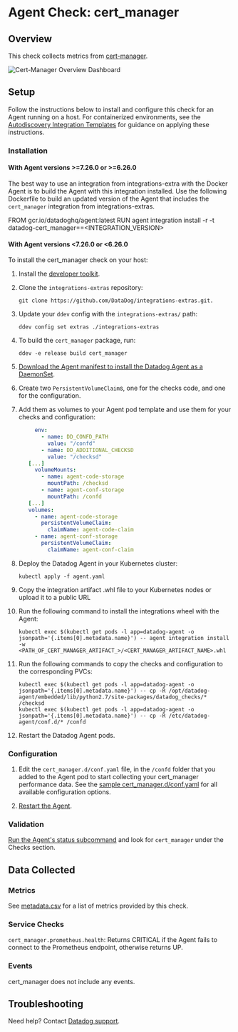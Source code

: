 # Agent Check: cert_manager

## Overview

This check collects metrics from [cert-manager][1].

![Cert-Manager Overview Dashboard][2]

## Setup

Follow the instructions below to install and configure this check for an Agent running on a host. For containerized environments, see the [Autodiscovery Integration Templates][3] for guidance on applying these instructions.

### Installation

#### With Agent versions >=7.26.0 or >=6.26.0

The best way to use an integration from integrations-extra with the Docker Agent is to build the Agent with this integration installed. Use the following Dockerfile to build an updated version of the Agent that includes the `cert_manager` integration from integrations-extras.

FROM gcr.io/datadoghq/agent:latest
RUN agent integration install -r -t datadog-cert_manager==<INTEGRATION_VERSION>

#### With Agent versions <7.26.0 or <6.26.0

To install the cert_manager check on your host:

1. Install the [developer toolkit][4].
2. Clone the `integrations-extras` repository:

   ```shell
   git clone https://github.com/DataDog/integrations-extras.git.
   ```

3. Update your `ddev` config with the `integrations-extras/` path:

   ```shell
   ddev config set extras ./integrations-extras
   ```

4. To build the `cert_manager` package, run:

   ```shell
   ddev -e release build cert_manager
   ```

5. [Download the Agent manifest to install the Datadog Agent as a DaemonSet][5].
6. Create two `PersistentVolumeClaim`s, one for the checks code, and one for the configuration.
7. Add them as volumes to your Agent pod template and use them for your checks and configuration:

   ```yaml
        env:
          - name: DD_CONFD_PATH
            value: "/confd"
          - name: DD_ADDITIONAL_CHECKSD
            value: "/checksd"
      [...]
        volumeMounts:
          - name: agent-code-storage
            mountPath: /checksd
          - name: agent-conf-storage
            mountPath: /confd
      [...]
      volumes:
        - name: agent-code-storage
          persistentVolumeClaim:
            claimName: agent-code-claim
        - name: agent-conf-storage
          persistentVolumeClaim:
            claimName: agent-conf-claim
   ```

8. Deploy the Datadog Agent in your Kubernetes cluster:

   ```shell
   kubectl apply -f agent.yaml
   ```

9. Copy the integration artifact .whl file to your Kubernetes nodes or upload it to a public URL

10. Run the following command to install the integrations wheel with the Agent:

    ```shell
    kubectl exec $(kubectl get pods -l app=datadog-agent -o jsonpath='{.items[0].metadata.name}') -- agent integration install -w <PATH_OF_CERT_MANAGER_ARTIFACT_>/<CERT_MANAGER_ARTIFACT_NAME>.whl
    ```

11. Run the following commands to copy the checks and configuration to the corresponding PVCs:

    ```shell
    kubectl exec $(kubectl get pods -l app=datadog-agent -o jsonpath='{.items[0].metadata.name}') -- cp -R /opt/datadog-agent/embedded/lib/python2.7/site-packages/datadog_checks/* /checksd
    kubectl exec $(kubectl get pods -l app=datadog-agent -o jsonpath='{.items[0].metadata.name}') -- cp -R /etc/datadog-agent/conf.d/* /confd
    ```

12. Restart the Datadog Agent pods.

### Configuration

1. Edit the `cert_manager.d/conf.yaml` file, in the `/confd` folder that you added to the Agent pod to start collecting your cert_manager performance data. See the [sample cert_manager.d/conf.yaml][6] for all available configuration options.

2. [Restart the Agent][7].

### Validation

[Run the Agent's status subcommand][8] and look for `cert_manager` under the Checks section.

## Data Collected

### Metrics

See [metadata.csv][9] for a list of metrics provided by this check.

### Service Checks

`cert_manager.prometheus.health`:
Returns CRITICAL if the Agent fails to connect to the Prometheus endpoint, otherwise returns UP.

### Events

cert_manager does not include any events.

## Troubleshooting

Need help? Contact [Datadog support][10].

[1]: https://github.com/jetstack/cert-manager
[2]: https://raw.githubusercontent.com/DataDog/integrations-extras/master/cert_manager/images/overview_dashboard.png
[3]: https://docs.datadoghq.com/agent/kubernetes/integrations/
[4]: https://docs.datadoghq.com/developers/integrations/new_check_howto/#developer-toolkit
[5]: https://docs.datadoghq.com/agent/kubernetes/daemonset_setup/?tab=k8sfile
[6]: https://github.com/DataDog/integrations-extras/blob/master/cert_manager/datadog_checks/cert_manager/data/conf.yaml.example
[7]: https://docs.datadoghq.com/agent/guide/agent-commands/#start-stop-and-restart-the-agent
[8]: https://docs.datadoghq.com/agent/guide/agent-commands/#agent-status-and-information
[9]: https://github.com/DataDog/integrations-core/blob/master/cert_manager/metadata.csv
[10]: https://docs.datadoghq.com/help/

